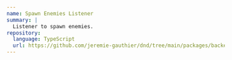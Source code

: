 ```yaml
---
name: Spawn Enemies Listener
summary: |
  Listener to spawn enemies.
repository:
  language: TypeScript
  url: https://github.com/jeremie-gauthier/dnd/tree/main/packages/backend/src/game/events/listeners/hooks/spawn-enemies
---
```


<NodeGraph />
